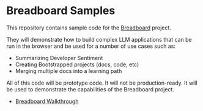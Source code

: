 # Breadboard Samples

This repository contains sample code for the [Breadboard](https://github.com/google/labs-prototypes) project.

They will demonstrate how to build complex LLM applications that can be run in the browser and be used for a number of use cases such as:

- Summarizing Developer Sentiment
- Creating Bootstrapped projects (docs, code, etc)
- Merging multiple docs into a learning path

All of this code will be prototype code. It will not be production-ready. It will be used to demonstrate the capabilities of the Breadboard project.

- [Breadboard Walkthrough](samples/Breadboard%20Walkthrough)

